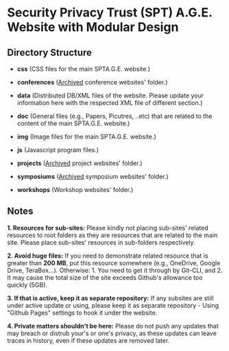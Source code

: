 # Security Privacy Trust (SPT) A.G.E. Website with Modular Design



## Directory Structure

- <b>css</b> (CSS files for the main SPTA.G.E. website.)

- <b>conferences</b> (<u>Archived</u> conference websites' folder.)

- <b>data</b> (Distributed DB/XML files of the website. Please update your information here with the respected XML file of different section.)

- <b>doc</b> (General files (e.g., Papers, Picutres, ..etc) that are related to the content of the main SPTA.G.E. website.)

- <b>img</b> (Image files for the main SPTA.G.E. website.)

- <b>js</b> (Javascript program files.)

- <b>projects</b> (<u>Archived</u> project websites' folder.)

- <b>symposiums</b> (<u>Archived</u> symposium websites' folder.)

- <b>workshops</b> (Workshop websites' folder.)



## Notes

<b>1. Resources for sub-sites:</b> Please kindly not placing sub-sites' related resources to root folders as they are resources that are related to the main site. Please place sub-sites' resources in sub-folders respectively.

<b>2. Avoid huge files:</b> If you need to demonstrate related resource that is greater than <b>200 MB</b>, put this resource somewhere (e.g., OneDrive, Google Drive, TeraBox...). Otherwise: 1. You need to get it through by Git-CLI, and 2. It may cause the total size of the site exceeds Github's allowance too quickly (5GB).

<b>3. If that is active, keep it as separate repository:</b> If any subsites are still under active update or using, please keep it as separate repository - Using "Github Pages" settings to hook it under the website.

<b>4. Private matters shouldn't be here:</b> Please do not push any updates that may breach or distrub your's or one's privacy, as these updates can leave traces in history, even if these updates are removed later.








